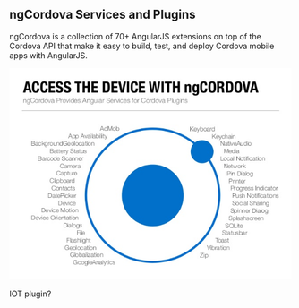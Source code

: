 ##  ngCordova Services and Plugins
ngCordova is a collection of 70+ AngularJS extensions on top of the Cordova API that make it easy to build, test, and deploy Cordova mobile apps with AngularJS.

![alt resources/ngcordova/ngcordova-services.jpg](resources/ngcordova/ngcordova-services.jpg)

<!-- ngCordova comes with over 70 native Cordova plugins that you can easily add to your Angular Cordova apps. -->
<aside class="notes">
IOT plugin?
</aside>
